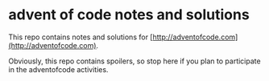 # advent of code notes and solutions

This repo contains notes and solutions for
[http://adventofcode.com](http://adventofcode.com).

Obviously, this repo contains spoilers, so stop here
if you plan to participate in the adventofcode activities.

